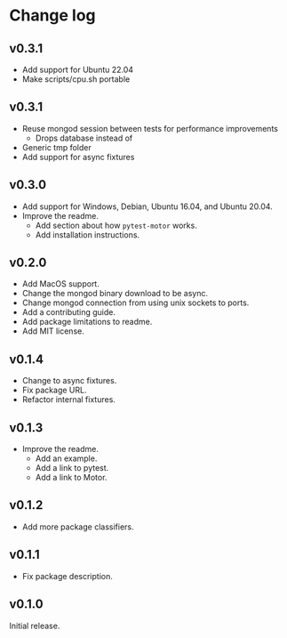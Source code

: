 # Change log

## v0.3.1

- Add support for Ubuntu 22.04
- Make scripts/cpu.sh portable

## v0.3.1

- Reuse mongod session between tests for performance improvements
  - Drops database instead of
- Generic tmp folder
- Add support for async fixtures

## v0.3.0

- Add support for Windows, Debian, Ubuntu 16.04, and Ubuntu 20.04.
- Improve the readme.
  - Add section about how `pytest-motor` works.
  - Add installation instructions.

## v0.2.0

- Add MacOS support.
- Change the mongod binary download to be async.
- Change mongod connection from using unix sockets to ports.
- Add a contributing guide.
- Add package limitations to readme.
- Add MIT license.

## v0.1.4

- Change to async fixtures.
- Fix package URL.
- Refactor internal fixtures.

## v0.1.3

- Improve the readme.
  - Add an example.
  - Add a link to pytest.
  - Add a link to Motor.

## v0.1.2

- Add more package classifiers.

## v0.1.1

- Fix package description.

## v0.1.0

Initial release.
